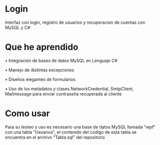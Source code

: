 # Login 
Interfaz con login, registro de usuarios y recuperacion de cuentas con MySQL y C#

# Que he aprendido

• Integración de bases de datos MySQL en Lenguaje C#

• Manejo de distintas excepciones

• Diseños elegantes de formularios

• Uso de los metadatos y clases NetworkCredential, SmtpClient, Mailmessage para enviar contraseña recuperada al cliente

# Como usar

Para su testeo y uso es necesario una base de datos MySQL llamada "wpf" con una tabla "Usuarios", el contenido del codigo
de esta tabla se encuentra en el archivo "Tabla.sql" del repositorio

